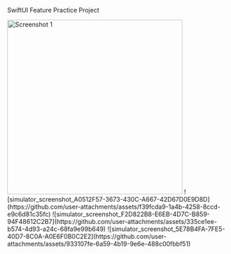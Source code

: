 SwiftUI Feature Practice Project

<img src="https://github.com/user-attachments/assets/f39fcda9-1a4b-4258-8ccd-e9c6d81c35fc" alt="Screenshot 1" width="400" />
![simulator_screenshot_A0512F57-3673-430C-A667-42D67D0E9D8D](https://github.com/user-attachments/assets/f39fcda9-1a4b-4258-8ccd-e9c6d81c35fc)
![simulator_screenshot_F2D822B8-E6EB-4D7C-B859-94F48612C2B7](https://github.com/user-attachments/assets/335ce1ee-b574-4d93-a24c-68fa9e99b649)
![simulator_screenshot_5E78B4FA-7FE5-40D7-8C0A-A0E6F0B0C2E2](https://github.com/user-attachments/assets/933107fe-6a59-4b19-9e6e-488c00fbbf51)
